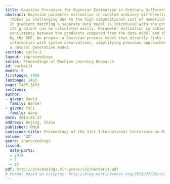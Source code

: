 ```yaml
---
title: Gaussian Processes for Bayesian Estimation in Ordinary Differential Equations
abstract: Bayesian parameter estimation in coupled ordinary differential equations
  (ODEs) is challenging due to the high computational cost of numerical integration.
  In gradient matching a separate data model is introduced with the property that
  its gradient can be calculated easily. Parameter estimation is achieved by requiring
  consistency between the gradients computed from the data model and those specified
  by the ODE. We propose a Gaussian process model that directly links state derivative
  information with system observations, simplifying previous approaches and providing
  a natural generative model.
section: cycle-2
layout: inproceedings
series: Proceedings of Machine Learning Research
id: barber14
month: 0
firstpage: 1485
lastpage: 1493
page: 1485-1493
sections: 
author:
- given: David
  family: Barber
- given: Yali
  family: Wang
date: 2014-01-27
address: Bejing, China
publisher: PMLR
container-title: Proceedings of the 31st International Conference on Machine Learning
volume: '32'
genre: inproceedings
issued:
  date-parts:
  - 2014
  - 1
  - 27
pdf: http://proceedings.mlr.press/v32/barber14.pdf
# Format based on citeproc: http://blog.martinfenner.org/2013/07/30/citeproc-yaml-for-bibliographies/
---
```

